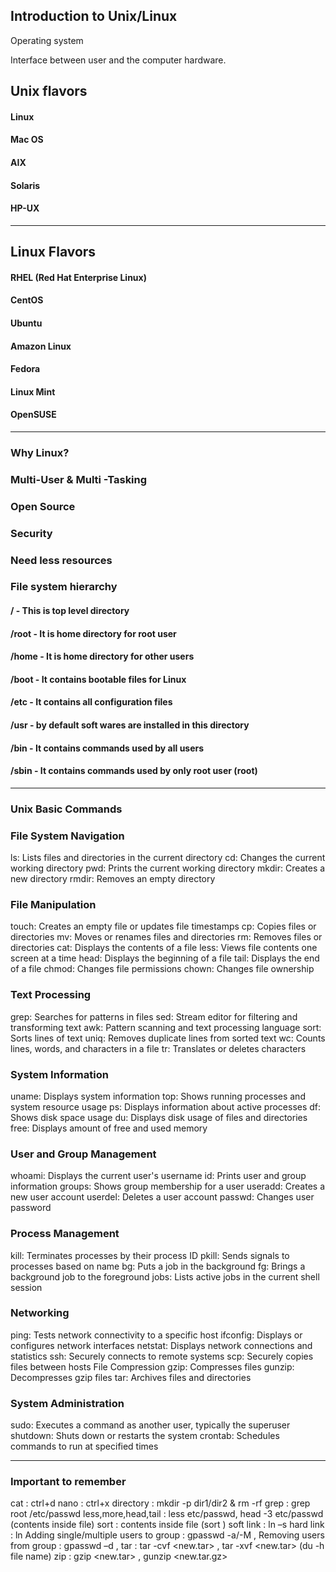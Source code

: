 ## Introduction to Unix/Linux

Operating system

Interface between user and the computer hardware.

## Unix flavors

#### Linux
#### Mac OS
#### AIX
#### Solaris
#### HP-UX
------------------------------------------------------------------------------------------------------------------------------------------

## Linux Flavors

#### RHEL (Red Hat Enterprise Linux)
#### CentOS
#### Ubuntu
#### Amazon Linux
#### Fedora
#### Linux Mint
#### OpenSUSE
------------------------------------------------------------------------------------------------------------------------------------------

### Why Linux?

### Multi-User & Multi -Tasking
### Open Source
### Security
### Need less resources


### File system hierarchy

#### / - This is top level directory
#### /root - It is home directory for root user
#### /home - It is home directory for other users
#### /boot - It contains bootable files for Linux
#### /etc - It contains all configuration files
#### /usr - by default soft wares are installed in this directory
#### /bin - It contains commands used by all users
#### /sbin - It contains commands used by only root user (root)

------------------------------------------------------------------------------------------------------------------------------------------

### Unix Basic Commands

### File System Navigation
ls: Lists files and directories in the current directory
cd: Changes the current working directory
pwd: Prints the current working directory
mkdir: Creates a new directory
rmdir: Removes an empty directory
### File Manipulation
touch: Creates an empty file or updates file timestamps
cp: Copies files or directories
mv: Moves or renames files and directories
rm: Removes files or directories
cat: Displays the contents of a file
less: Views file contents one screen at a time
head: Displays the beginning of a file
tail: Displays the end of a file
chmod: Changes file permissions
chown: Changes file ownership
### Text Processing
grep: Searches for patterns in files
sed: Stream editor for filtering and transforming text
awk: Pattern scanning and text processing language
sort: Sorts lines of text
uniq: Removes duplicate lines from sorted text
wc: Counts lines, words, and characters in a file
tr: Translates or deletes characters
### System Information
uname: Displays system information
top: Shows running processes and system resource usage
ps: Displays information about active processes
df: Shows disk space usage
du: Displays disk usage of files and directories
free: Displays amount of free and used memory
### User and Group Management
whoami: Displays the current user's username
id: Prints user and group information
groups: Shows group membership for a user
useradd: Creates a new user account
userdel: Deletes a user account
passwd: Changes user password
### Process Management
kill: Terminates processes by their process ID
pkill: Sends signals to processes based on name
bg: Puts a job in the background
fg: Brings a background job to the foreground
jobs: Lists active jobs in the current shell session
### Networking
ping: Tests network connectivity to a specific host
ifconfig: Displays or configures network interfaces
netstat: Displays network connections and statistics
ssh: Securely connects to remote systems
scp: Securely copies files between hosts
File Compression
gzip: Compresses files
gunzip: Decompresses gzip files
tar: Archives files and directories
### System Administration
sudo: Executes a command as another user, typically the superuser
shutdown: Shuts down or restarts the system
crontab: Schedules commands to run at specified times

------------------------------------------------------------------------------------------------------------------------------------------

### Important to remember
cat : ctrl+d
nano : ctrl+x
directory : mkdir -p dir1/dir2 & rm -rf
grep : grep root /etc/passwd
less,more,head,tail : less etc/passwd, head -3 etc/passwd (contents inside file)
sort : contents inside file (sort <file name>)
soft link : ln –s <mainfile> <linkfile>
hard link : ln <mainfile> <linkfile>
Adding single/multiple users to group : gpasswd -a/-M <user>,<user1> <group>
Removing users from group : gpasswd –d <user>,<user1> <group>
tar : tar -cvf <new.tar> <old> , tar -xvf <new.tar> (du -h file name)
zip : gzip <new.tar> , gunzip <new.tar.gz>